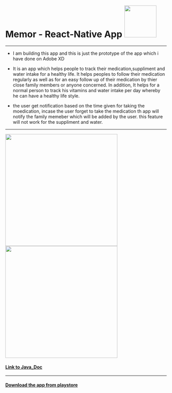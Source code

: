   # Memor   - React-Native App                                                      <img src="Images/logo.png" width="100">
 
------
- I am building this app and this is just the prototype of the app which i have done on Adobe XD
- It is an app which helps people to track their medication,suppliment and water intake for a healthy life. 
It helps peoples  to follow their medication regularly as well as for an easy follow up 
of their medication by thier close family members or anyone concerned. In addition, It helps for 
a normal person to track his vitamins and water intake per day whereby he can have a healthy life style.

- the user get notification based on the time given for taking the moedication, incase the user forget to take the medication 
th app will notify the family memeber which will be added by the user. this feature will not work for the suppliment and water. 
---

 
 
 <img src="Prototype/iPhone X-XS – 4.png" width="350">          <img src="Prototype/iPhone X-XS – 5.png" width="350">                                  
                                          



####  [Link to Java_Doc](http://users.metropolia.fi/~beselama/callmemoJ_DOC/index.html)

---

####  [Download the app from playstore](https://play.google.com/store/apps/details?id=com.callmemonew.gbese.callmemo&hl=en)
